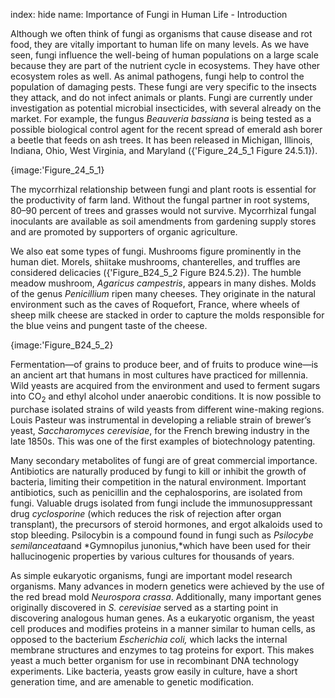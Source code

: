 index: hide
name: Importance of Fungi in Human Life - Introduction

Although we often think of fungi as organisms that cause disease and rot food, they are vitally important to human life on many levels. As we have seen, fungi influence the well-being of human populations on a large scale because they are part of the nutrient cycle in ecosystems. They have other ecosystem roles as well. As animal pathogens, fungi help to control the population of damaging pests. These fungi are very specific to the insects they attack, and do not infect animals or plants. Fungi are currently under investigation as potential microbial insecticides, with several already on the market. For example, the fungus  *Beauveria bassiana* is being tested as a possible biological control agent for the recent spread of emerald ash borer a beetle that feeds on ash trees. It has been released in Michigan, Illinois, Indiana, Ohio, West Virginia, and Maryland ({'Figure_24_5_1 Figure 24.5.1}).


{image:'Figure_24_5_1}
        

The mycorrhizal relationship between fungi and plant roots is essential for the productivity of farm land. Without the fungal partner in root systems, 80–90 percent of trees and grasses would not survive. Mycorrhizal fungal inoculants are available as soil amendments from gardening supply stores and are promoted by supporters of organic agriculture.

We also eat some types of fungi. Mushrooms figure prominently in the human diet. Morels, shiitake mushrooms, chanterelles, and truffles are considered delicacies ({'Figure_B24_5_2 Figure B24.5.2}). The humble meadow mushroom,  *Agaricus campestris*, appears in many dishes. Molds of the genus  *Penicillium* ripen many cheeses. They originate in the natural environment such as the caves of Roquefort, France, where wheels of sheep milk cheese are stacked in order to capture the molds responsible for the blue veins and pungent taste of the cheese.


{image:'Figure_B24_5_2}
        

Fermentation—of grains to produce beer, and of fruits to produce wine—is an ancient art that humans in most cultures have practiced for millennia. Wild yeasts are acquired from the environment and used to ferment sugars into CO<sub>2</sub> and ethyl alcohol under anaerobic conditions. It is now possible to purchase isolated strains of wild yeasts from different wine-making regions. Louis Pasteur was instrumental in developing a reliable strain of brewer’s yeast,  *Saccharomyces cerevisiae*, for the French brewing industry in the late 1850s. This was one of the first examples of biotechnology patenting.

Many secondary metabolites of fungi are of great commercial importance. Antibiotics are naturally produced by fungi to kill or inhibit the growth of bacteria, limiting their competition in the natural environment. Important antibiotics, such as penicillin and the cephalosporins, are isolated from fungi. Valuable drugs isolated from fungi include the immunosuppressant drug  *cyclosporine* (which reduces the risk of rejection after organ transplant), the precursors of steroid hormones, and ergot alkaloids used to stop bleeding. Psilocybin is a compound found in fungi such as  *Psilocybe semilanceata*and  *Gymnopilus junonius,*which have been used for their hallucinogenic properties by various cultures for thousands of years.

As simple eukaryotic organisms, fungi are important model research organisms. Many advances in modern genetics were achieved by the use of the red bread mold  *Neurospora crassa*. Additionally, many important genes originally discovered in  *S. cerevisiae* served as a starting point in discovering analogous human genes. As a eukaryotic organism, the yeast cell produces and modifies proteins in a manner similar to human cells, as opposed to the bacterium  *Escherichia coli,* which lacks the internal membrane structures and enzymes to tag proteins for export. This makes yeast a much better organism for use in recombinant DNA technology experiments. Like bacteria, yeasts grow easily in culture, have a short generation time, and are amenable to genetic modification.
